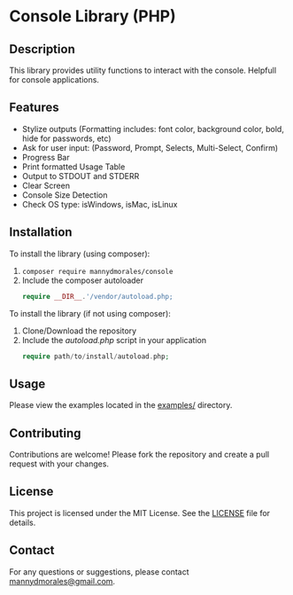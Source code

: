 # Console Library (PHP)

## Description
This library provides utility functions to interact with the console. Helpfull for console applications.

## Features
- Stylize outputs (Formatting includes: font color, background color, bold, hide for passwords, etc)
- Ask for user input: (Password, Prompt, Selects, Multi-Select, Confirm)
- Progress Bar
- Print formatted Usage Table
- Output to STDOUT and STDERR
- Clear Screen
- Console Size Detection
- Check OS type: isWindows, isMac, isLinux

## Installation
To install the library (using composer):

1. `composer require mannydmorales/console`
2. Include the composer autoloader 
    ```php
    require __DIR__.'/vendor/autoload.php;
    ```

To install the library (if not using composer):

1. Clone/Download the repository
2. Include the *autoload.php* script in your application
    ```php
    require path/to/install/autoload.php;
    ```

## Usage
Please view the examples located in the [examples/](examples) directory.

## Contributing
Contributions are welcome! Please fork the repository and create a pull request with your changes.

## License
This project is licensed under the MIT License. See the [LICENSE](LICENSE) file for details.

## Contact
For any questions or suggestions, please contact [mannydmorales@gmail.com](mailto:mannydmorales@gmail.com).
